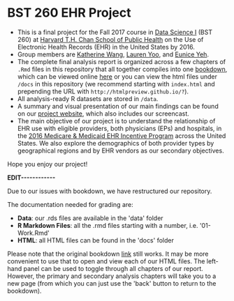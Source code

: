 # BST 260 EHR Project
- This is a final project for the Fall 2017 course in [Data Science I](http://datasciencelabs.github.io/) (BST 260) at [Harvard T.H. Chan School of Public Health](https://www.hsph.harvard.edu/) on the Use of Electronic Health Records (EHR) in the United States by 2016.
- Group members are [Katherine Wang](https://github.com/katwang/), [Lauren Yoo](https://github.com/jmybhm), and [Eunice Yeh](https://github.com/euniceyeh/).
- The complete final analysis report is organized across a few chapters of `.Rmd` files in this repository that all together compiles into one [bookdown](https://bookdown.org/yihui/bookdown/), which can be viewed online [here](https://euniceyeh.github.io/EHR-Project/) or you can view the html files under `/docs` in this repository (we recommend starting with `index.html` and prepending the URL with `http://htmlpreview.github.io/?`).
- All analysis-ready R datasets are stored in `/data`.
- A summary and visual presentation of our main findings can be found on our [project website](https://katwang.github.io/BST-260-Final-Project-Site/), which also includes our screencast.
- The main objective of our project is to understand the relationship of EHR use with eligible providers, both physicians (EPs) and hospitals, in the [2016 Medicare & Medicaid EHR Incentive Program](https://www.cms.gov/Regulations-and-Guidance/Legislation/EHRIncentivePrograms/2016ProgramRequirements.html) across the United States. We also explore the demographics of both provider types by geographical regions and by EHR vendors as our secondary objectives.

Hope you enjoy our project!


**EDIT------------**

Due to our issues with bookdown, we have restructured our repository.

The documentation needed for grading are:
- **Data**: our .rds files are available in the 'data' folder
- **R Markdown Files**: all the .rmd files starting with a number, i.e. '01-Work.Rmd'
- **HTML**: all HTML files can be found in the 'docs' folder

Please note that the original bookdown [link](https://euniceyeh.github.io/EHR-Project/data.html#eligible-hospitals-hosp) still works. It may be more convenient to use that to open and view each of our HTML files. The left-hand panel can be used to toggle through all chapters of our report. However, the primary and secondary analysis chapters will take you to a new page (from which you can just use the 'back' button to return to the bookdown).
